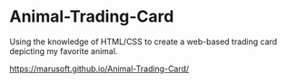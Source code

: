 # Animal-Trading-Card
Using the knowledge of HTML/CSS to create a web-based trading card depicting my favorite animal. 

https://marusoft.github.io/Animal-Trading-Card/
